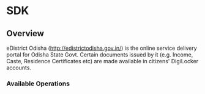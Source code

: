 # SDK

## Overview

eDistrict Odisha (http://edistrictodisha.gov.in/) is the online service delivery portal for Odisha State Govt. Certain documents issued by it (e.g. Income, Caste, Residence Certificates etc) are made available in citizens' DigiLocker accounts.

### Available Operations

